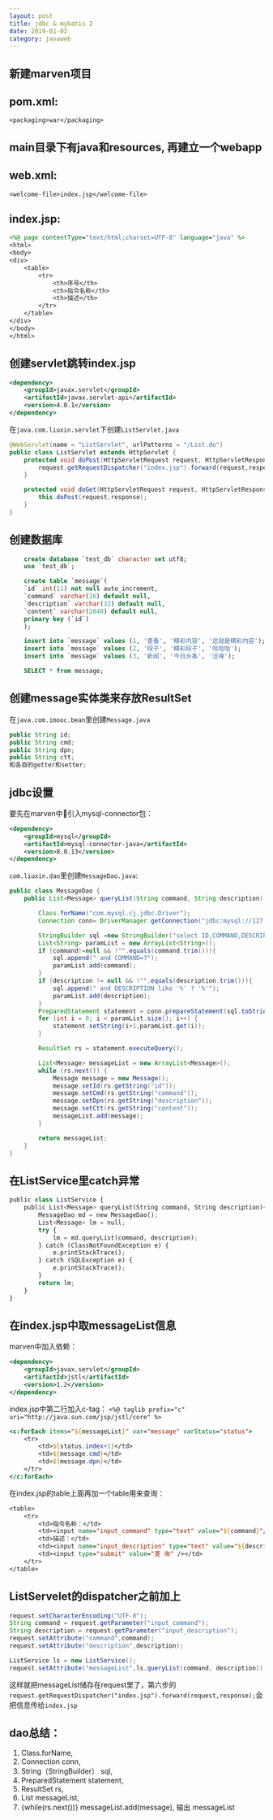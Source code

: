 ```yaml
---
layout: post
title: jdbc & mybatis 2
date: 2019-01-02
category: javaweb
---
```


## 新建marven项目
## pom.xml: 
`<packaging>war</packaging>`
## main目录下有java和resources, 再建立一个webapp
## web.xml: 
`<welcome-file>index.jsp</welcome-file>`

## index.jsp: 
```jsp
<%@ page contentType="text/html;charset=UTF-8" language="java" %>
<html>
<body>
<div>
    <table>
        <tr>
            <th>序号</th>
            <th>指令名称</th>
            <th>描述</th>
        </tr>
    </table>
</div>
</body>
</html>
```

## 创建servlet跳转index.jsp
```xml
<dependency>
    <groupId>javax.servlet</groupId>
    <artifactId>javax.servlet-api</artifactId>
    <version>4.0.1</version>
</dependency>
```

在`java.com.liuxin.servlet`下创建`ListServlet.java`
```java
@WebServlet(name = "ListServlet", urlPatterns = "/List.do")
public class ListServlet extends HttpServlet {
    protected void doPost(HttpServletRequest request, HttpServletResponse response) throws ServletException, IOException {
        request.getRequestDispatcher("index.jsp").forward(request,response);
    }

    protected void doGet(HttpServletRequest request, HttpServletResponse response) throws ServletException, IOException {
        this.doPost(request,response);
    }
}
```

## 创建数据库
```sql
    create database `test_db` character set utf8;
    use `test_db`;

    create table `message`(
    `id` int(11) not null auto_increment,
    `command` varchar(16) default null,
    `description` varchar(32) default null,
    `content` varchar(2048) default null,
    primary key (`id`)
    );

    insert into `message` values (1, '查看', '精彩内容', '这就是精彩内容');
    insert into `message` values (2, '段子', '精彩段子', '哈哈哈');
    insert into `message` values (3, '新闻', '今日头条', '汪峰');

    SELECT * from message;
```

## 创建message实体类来存放ResultSet
在`java.com.imooc.bean`里创建`Message.java`
```java
public String id;
public String cmd;
public String dpn;
public String ctt;
和各自的getter和setter;
```

## jdbc设置
要先在marven中引入mysql-connector包：
```xml
<dependency>
    <groupId>mysql</groupId>
    <artifactId>mysql-connector-java</artifactId>
    <version>8.0.13</version>
</dependency>
```
`com.liuxin.dao`里创建`MessageDao.java`:
```java
public class MessageDao {
    public List<Message> queryList(String command, String description) throws ClassNotFoundException, SQLException {

        Class.forName("com.mysql.cj.jdbc.Driver");
        Connection conn= DriverManager.getConnection("jdbc:mysql://127.0.0.1:3306/test_db?useUnicode=true&characterEncoding=UTF-8","root","307715");

        StringBuilder sql =new StringBuilder("select ID,COMMAND,DESCRIPTION,CONTENT from MESSAGE where 1=1");
        List<String> paramList = new ArrayList<String>();
        if (command!=null && !"".equals(command.trim())){
            sql.append(" and COMMAND=?");
            paramList.add(command);
        }
        if (description != null && !"".equals(description.trim())){
            sql.append(" and DESCRIPTION like '%' ? '%'");
            paramList.add(description);
        }
        PreparedStatement statement = conn.prepareStatement(sql.toString());
        for (int i = 0; i < paramList.size(); i++) {
            statement.setString(i+1,paramList.get(i));
        }

        ResultSet rs = statement.executeQuery();

        List<Message> messageList = new ArrayList<Message>();
        while (rs.next()) {
            Message message = new Message();
            message.setId(rs.getString("id"));
            message.setCmd(rs.getString("command"));
            message.setDpn(rs.getString("description"));
            message.setCtt(rs.getString("content"));
            messageList.add(message);
        }

        return messageList;
    }
}
```

## 在ListService里catch异常
```python
public class ListService {
    public List<Message> queryList(String command, String description){
        MessageDao md = new MessageDao();
        List<Message> lm = null;
        try {
            lm = md.queryList(command, description);
        } catch (ClassNotFoundException e) {
            e.printStackTrace();
        } catch (SQLException e) {
            e.printStackTrace();
        }
        return lm;
    }
}
```

## 在index.jsp中取messageList信息
marven中加入依赖：
```xml
<dependency>
    <groupId>javax.servlet</groupId>
    <artifactId>jstl</artifactId>
    <version>1.2</version>
</dependency>
```

index.jsp中第二行加入c-tag：
`<%@ taglib prefix="c" uri="http://java.sun.com/jsp/jstl/core" %>`

```jsp
<c:forEach items="${messageList}" var="message" varStatus="status">
    <tr>
        <td>${status.index+1}</td>
        <td>${message.cmd}</td>
        <td>${message.dpn}</td>
    </tr>
</c:forEach>
```

在index.jsp的table上面再加一个table用来查询：
```jsp
<table>
    <tr>
        <td>指令名称：</td>
        <td><input name="input_command" type="text" value="${command}"/></td>
        <td>描述：</td>
        <td><input name="input_description" type="text" value="${description}"/></td>
        <td><input type="submit" value="查 询" /></td>
    </tr>
</table>
```

## ListServelet的dispatcher之前加上
```java
request.setCharacterEncoding("UTF-8");
String command = request.getParameter("input_command");
String description = request.getParameter("input_description");
request.setAttribute("command",command);
request.setAttribute("description",description);

ListService ls = new ListService();
request.setAttribute("messageList",ls.queryList(command, description));
```
这样就把messageList储存在request里了，第六步的`request.getRequestDispatcher("index.jsp").forward(request,response);`会把信息传给`index.jsp`

## dao总结：
1. Class.forName, 
2. Connection conn, 
3. String（StringBuilder） sql, 
4. PreparedStatement statement, 
5. ResultSet rs,
6. List<Message> messageList,
7. {while(rs.next())} messageList.add(message),
输出 messageList


